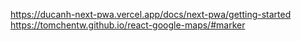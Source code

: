 https://ducanh-next-pwa.vercel.app/docs/next-pwa/getting-started
https://tomchentw.github.io/react-google-maps/#marker
